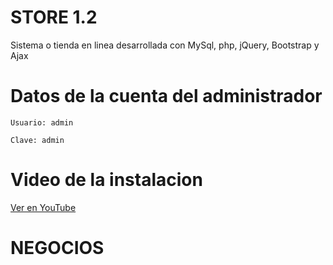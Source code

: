 # STORE 1.2
Sistema o tienda en linea desarrollada con MySql, php, jQuery, Bootstrap y Ajax

# Datos de la cuenta del administrador
```
Usuario: admin
```
```
Clave: admin
```
# Video de la instalacion
[Ver en YouTube](https://www.youtube.com/watch?v=V_XVRfpqCyI)
# NEGOCIOS
